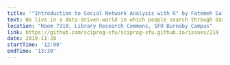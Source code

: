 ```yaml
---
title: '"Introduction to Social Network Analysis with R" by Fatemeh Salehian Kia'
text: We live in a data-driven world in which people search through data to find insights to inform their decisions. The skill is helpful not only for data scientists but for almost everyone. In this workshop, you will learn how to communicate with relational databases through SQL. You will learn -- and practice with hands-on exercises -- how to manipulate data and build queries that communicate with more than one table.
location: "Room 7310, Library Research Commons, SFU Burnaby Campus"
link: https://github.com/sciprog-sfu/sciprog-sfu.github.io/issues/214
date: 2019-11-28
startTime: '12:00'
endTime: '13:30'
---
```

